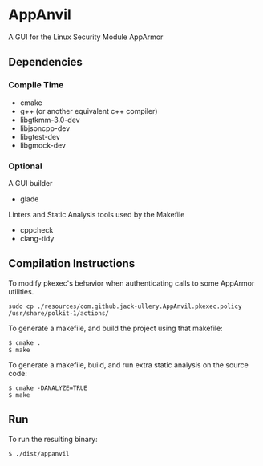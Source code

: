 # AppAnvil
A GUI for the Linux Security Module AppArmor

## Dependencies
### Compile Time
* cmake
* g++ (or another equivalent c++ compiler)
* libgtkmm-3.0-dev
* libjsoncpp-dev
* libgtest-dev
* libgmock-dev
### Optional
A GUI builder
* glade 

Linters and Static Analysis tools used by the Makefile
* cppcheck
* clang-tidy

## Compilation Instructions

To modify pkexec's behavior when authenticating calls to some AppArmor utilities.
```
sudo cp ./resources/com.github.jack-ullery.AppAnvil.pkexec.policy /usr/share/polkit-1/actions/
```

To generate a makefile, and build the project using that makefile:
```
$ cmake .
$ make
```
To generate a makefile, build, and run extra static analysis on the source code:
```
$ cmake -DANALYZE=TRUE
$ make
```

## Run
To run the resulting binary:
```
$ ./dist/appanvil
```
